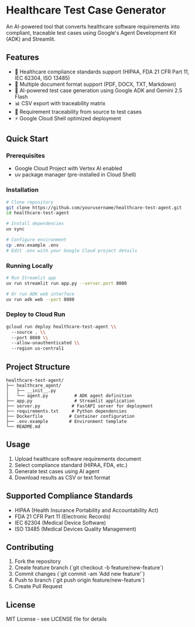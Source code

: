 # Healthcare Test Case Generator

An AI-powered tool that converts healthcare software requirements into compliant, traceable test cases using Google's Agent Development Kit (ADK) and Streamlit.

## Features

- 🏥 Healthcare compliance standards support (HIPAA, FDA 21 CFR Part 11, IEC 62304, ISO 13485)
- 📄 Multiple document format support (PDF, DOCX, TXT, Markdown)
- 🤖 AI-powered test case generation using Google ADK and Gemini 2.5 Flash
- 📊 CSV export with traceability matrix
- 🔄 Requirement traceability from source to test cases
- ⚡ Google Cloud Shell optimized deployment

## Quick Start

### Prerequisites

- Google Cloud Project with Vertex AI enabled
- uv package manager (pre-installed in Cloud Shell)

### Installation

```bash
# Clone repository
git clone https://github.com/yourusername/healthcare-test-agent.git
cd healthcare-test-agent

# Install dependencies
uv sync

# Configure environment
cp .env.example .env
# Edit .env with your Google Cloud project details
```

### Running Locally

```bash
# Run Streamlit app
uv run streamlit run app.py --server.port 8080

# Or run ADK web interface
uv run adk web --port 8080
```

### Deploy to Cloud Run

```bash
gcloud run deploy healthcare-test-agent \\
  --source . \\
  --port 8080 \\
  --allow-unauthenticated \\
  --region us-central1
```

## Project Structure

```
healthcare-test-agent/
├── healthcare_agent/
│   ├── __init__.py
│   └── agent.py          # ADK agent definition
├── app.py                # Streamlit application
├── server.py            # FastAPI server for deployment
├── requirements.txt     # Python dependencies
├── Dockerfile          # Container configuration
├── .env.example        # Environment template
└── README.md
```

## Usage

1. Upload healthcare software requirements document
2. Select compliance standard (HIPAA, FDA, etc.)
3. Generate test cases using AI agent
4. Download results as CSV or text format

## Supported Compliance Standards

- HIPAA (Health Insurance Portability and Accountability Act)
- FDA 21 CFR Part 11 (Electronic Records)
- IEC 62304 (Medical Device Software)
- ISO 13485 (Medical Devices Quality Management)

## Contributing

1. Fork the repository
2. Create feature branch (\`git checkout -b feature/new-feature\`)
3. Commit changes (\`git commit -am 'Add new feature'\`)
4. Push to branch (\`git push origin feature/new-feature\`)
5. Create Pull Request

## License

MIT License - see LICENSE file for details
